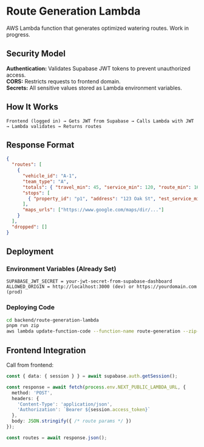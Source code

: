 # Route Generation Lambda

AWS Lambda function that generates optimized watering routes. Work in progress.

## Security Model

**Authentication:** Validates Supabase JWT tokens to prevent unauthorized access.  
**CORS:** Restricts requests to frontend domain.  
**Secrets:** All sensitive values stored as Lambda environment variables.

## How It Works

```
Frontend (logged in) → Gets JWT from Supabase → Calls Lambda with JWT → Lambda validates → Returns routes
```

## Response Format

```json
{
  "routes": [
    {
      "vehicle_id": "A-1",
      "team_type": "A",
      "totals": { "travel_min": 45, "service_min": 120, "route_min": 165 },
      "stops": [
        { "property_id": "p1", "address": "123 Oak St", "est_service_min": 30, "travel_time_min": 10 }
      ],
      "maps_urls": ["https://www.google.com/maps/dir/..."]
    }
  ],
  "dropped": []
}
```

## Deployment

### Environment Variables (Already Set)

```
SUPABASE_JWT_SECRET = your-jwt-secret-from-supabase-dashboard
ALLOWED_ORIGIN = http://localhost:3000 (dev) or https://yourdomain.com (prod)
```

### Deploying Code

```bash
cd backend/route-generation-lambda
pnpm run zip
aws lambda update-function-code --function-name route-generation --zip-file fileb://function.zip
```

## Frontend Integration

Call from frontend:
```typescript
const { data: { session } } = await supabase.auth.getSession();

const response = await fetch(process.env.NEXT_PUBLIC_LAMBDA_URL, {
  method: 'POST',
  headers: {
    'Content-Type': 'application/json',
    'Authorization': `Bearer ${session.access_token}`
  },
  body: JSON.stringify({ /* route params */ })
});

const routes = await response.json();
```